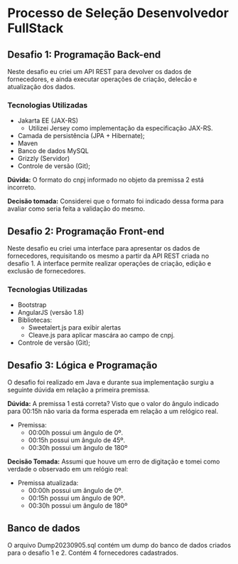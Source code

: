 # Processo de Seleção Desenvolvedor FullStack

## Desafio 1: Programação Back-end
Neste desafio eu criei um API REST para devolver os dados de fornecedores, e ainda executar operações de criação, delecã́o e atualização dos dados.

### Tecnologias Utilizadas

* Jakarta EE (JAX-RS)
	* Utilizei Jersey como implementação da especificação JAX-RS.
* Camada de persistência (JPA + Hibernate);
* Maven
* Banco de dados MySQL
* Grizzly (Servidor)
* Controle de versão (Git);

<b>Dúvida:</b> O formato do cnpj informado no objeto da premissa 2 está incorreto.

<b>Decisão tomada:</b> Considerei que o formato foi indicado dessa forma para avaliar como seria feita a validação do mesmo. 

## Desafio 2: Programação Front-end
Neste desafio eu criei uma interface para apresentar os dados de fornecedores, requisitando os mesmo a partir da API REST criada no desafio 1. A interface permite realizar operações de criação, edição e exclusão de fornecedores. 

### Tecnologias Utilizadas

* Bootstrap
* AngularJS (versão 1.8)
* Bibliotecas:
	* Sweetalert.js para exibir alertas
	* Cleave.js para aplicar mascára ao campo de cnpj.
* Controle de versão (Git);

## Desafio 3: Lógica e Programação

O desafio foi realizado em Java e durante sua implementação surgiu a seguinte dúvida em relação a primeira premissa.

<b>Dúvida:</b> A premissa 1 está correta? Visto que o valor do ângulo indicado para 00:15h não varia da forma esperada em relação a um relógico real. 

* Premissa:
	* 00:00h possui um ângulo de 0º.
	* 00:15h possui um ângulo de 45º.
	* 00:30h possui um ângulo de 180º


<b>Decisão Tomada:</b> Assumi que houve um erro de digitação e tomei como verdade o observado em um relógio real:

 * Premissa atualizada:
	* 00:00h possui um ângulo de 0º.
	* 00:15h possui um ângulo de 90º.
	* 00:30h possui um ângulo de 180º

 ## Banco de dados

 O arquivo Dump20230905.sql contém um dump do banco de dados criados para o desafio 1 e 2. Contém 4 fornecedores cadastrados. 





